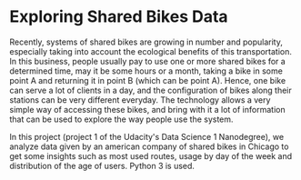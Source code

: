 # Exploring Shared Bikes Data

Recently, systems of shared bikes are growing in number and popularity, especially taking into account the ecological benefits of this transportation. In this business, people usually pay to use one or more shared bikes for a determined time, may it be some hours or a month, taking a bike in some point A and returning it in point B (which can be point A).
Hence, one bike can serve a lot of clients in a day, and the configuration of bikes along their stations can be very different everyday. The technology allows a very simple way of accessing these bikes, and bring with it a lot of information that can be used to explore the way people use the system. 

In this project (project 1 of the Udacity's Data Science 1 Nanodegree), we analyze data given by an american company of shared bikes in Chicago to get some insights such as most used routes, usage by day of the week and distribution of the age of users. Python 3 is used.
